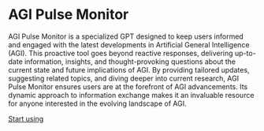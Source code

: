 # AGI Pulse Monitor

AGI Pulse Monitor is a specialized GPT designed to keep users informed and engaged with the latest developments in Artificial General Intelligence (AGI). This proactive tool goes beyond reactive responses, delivering up-to-date information, insights, and thought-provoking questions about the current state and future implications of AGI. By providing tailored updates, suggesting related topics, and diving deeper into current research, AGI Pulse Monitor ensures users are at the forefront of AGI advancements. Its dynamic approach to information exchange makes it an invaluable resource for anyone interested in the evolving landscape of AGI.

[Start using](https://chat.openai.com/g/g-CmcPT2Xf9)